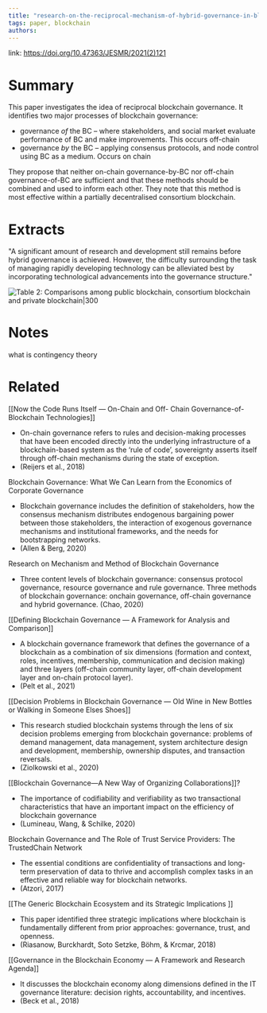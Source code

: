 ```yaml
---
title: "research-on-the-reciprocal-mechanism-of-hybrid-governance-in-blockchain"
tags: paper, blockchain
authors:
---
```


link: https://doi.org/10.47363/JESMR/2021(2)121

# Summary
This paper investigates the idea of reciprocal blockchain governance. It identifies two major processes of blockchain governance: 
- governance _of_ the BC – where stakeholders, and social market evaluate performance of BC and make improvements. This occurs off-chain
- governance _by_ the BC –  applying consensus protocols, and node control using BC as a medium. Occurs on chain

They propose that neither on-chain governance-by-BC nor off-chain governance-of-BC are sufficient and that these methods should be combined and used to inform each other. They note that this method is most effective within a partially decentralised consortium blockchain.

# Extracts


"A significant amount of research and development still remains before hybrid governance is achieved. However, the difficulty surrounding the task of managing rapidly developing technology can be alleviated best by incorporating technological advancements into the governance structure."

![Table 2: Comparisons among public blockchain, consortium blockchain and private blockchain|300](https://i.imgur.com/zbeDV82.png)

# Notes

what is contingency theory 

# Related
[[Now the Code Runs Itself — On-Chain and Off- Chain Governance-of- Blockchain Technologies]] 
- On-chain governance refers to rules and decision-making processes that have been encoded directly into the underlying infrastructure of a blockchain-based system as the ‘rule of code’, sovereignty asserts itself through off-chain mechanisms during the state of exception. 
- (Reijers et al., 2018)

Blockchain Governance: What We Can Learn from the Economics of Corporate Governance 
 - Blockchain governance includes the definition of stakeholders, how the consensus mechanism distributes endogenous bargaining power between those stakeholders, the interaction of exogenous governance mechanisms and institutional frameworks, and the needs for bootstrapping networks. 
 - (Allen & Berg, 2020)

Research on Mechanism and Method of Blockchain Governance 
- Three content levels of blockchain governance: consensus protocol governance, resource governance and rule governance. Three methods of blockchain governance: onchain governance, off-chain governance and hybrid governance. (Chao, 2020)

[[Defining Blockchain Governance — A Framework for Analysis and Comparison]]
- A blockchain governance framework that defines the governance of a blockchain as a combination of six dimensions (formation and context, roles, incentives, membership, communication and decision making) and three layers (off-chain community layer, off-chain development layer and on-chain protocol layer). 
- (Pelt et al., 2021)

[[Decision Problems in Blockchain Governance — Old Wine in New Bottles or Walking in Someone Elses Shoes]]
- This research studied blockchain systems through the lens of six decision problems emerging from blockchain governance: problems of demand management, data management, system architecture design and development, membership, ownership disputes, and transaction reversals. 
- (Ziolkowski et al., 2020)

[[Blockchain Governance—A New Way of Organizing Collaborations]]? 
- The importance of codifiability and verifiability as two transactional characteristics that have an important impact on the efficiency of blockchain governance 
- (Lumineau, Wang, & Schilke, 2020)

Blockchain Governance and The Role of Trust Service Providers: The TrustedChain Network 
- The essential conditions are confidentiality of transactions and long-term preservation of data to thrive and accomplish complex tasks in an effective and reliable way for blockchain networks. 
- (Atzori, 2017)

[[The Generic Blockchain Ecosystem and its Strategic Implications ]]
- This paper identified three strategic implications where blockchain is fundamentally different from prior approaches: governance, trust, and openness. 
- (Riasanow, Burckhardt, Soto Setzke, Böhm, & Krcmar, 2018)

[[Governance in the Blockchain Economy — A Framework and Research Agenda]]
- It discusses the blockchain economy along dimensions defined in the IT governance literature: decision rights, accountability, and incentives. 
- (Beck et al., 2018)

